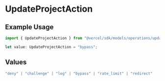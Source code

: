 # UpdateProjectAction

## Example Usage

```typescript
import { UpdateProjectAction } from "@vercel/sdk/models/operations/updateproject.js";

let value: UpdateProjectAction = "bypass";
```

## Values

```typescript
"deny" | "challenge" | "log" | "bypass" | "rate_limit" | "redirect"
```